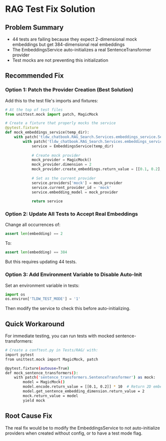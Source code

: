 # RAG Test Fix Solution

## Problem Summary
- 44 tests are failing because they expect 2-dimensional mock embeddings but get 384-dimensional real embeddings
- The EmbeddingsService auto-initializes a real SentenceTransformer provider
- Test mocks are not preventing this initialization

## Recommended Fix

### Option 1: Patch the Provider Creation (Best Solution)

Add this to the test file's imports and fixtures:

```python
# At the top of test files
from unittest.mock import patch, MagicMock

# Create a fixture that properly mocks the service
@pytest.fixture
def mock_embeddings_service(temp_dir):
    with patch('tldw_chatbook.RAG_Search.Services.embeddings_service.SentenceTransformerProvider'):
        with patch('tldw_chatbook.RAG_Search.Services.embeddings_service.EMBEDDINGS_AVAILABLE', False):
            service = EmbeddingsService(temp_dir)
            
            # Create mock provider
            mock_provider = MagicMock()
            mock_provider.dimension = 2
            mock_provider.create_embeddings.return_value = [[0.1, 0.2], [0.3, 0.4]]
            
            # Set as the current provider
            service.providers['mock'] = mock_provider
            service.current_provider_id = 'mock'
            service.embedding_model = mock_provider
            
            return service
```

### Option 2: Update All Tests to Accept Real Embeddings

Change all occurrences of:
```python
assert len(embedding) == 2
```

To:
```python
assert len(embedding) == 384
```

But this requires updating 44 tests.

### Option 3: Add Environment Variable to Disable Auto-Init

Set an environment variable in tests:
```python
import os
os.environ['TLDW_TEST_MODE'] = '1'
```

Then modify the service to check this before auto-initializing.

## Quick Workaround

For immediate testing, you can run tests with mocked sentence-transformers:

```bash
# Create a conftest.py in Tests/RAG/ with:
import pytest
from unittest.mock import MagicMock, patch

@pytest.fixture(autouse=True)
def mock_sentence_transformers():
    with patch('sentence_transformers.SentenceTransformer') as mock:
        model = MagicMock()
        model.encode.return_value = [[0.1, 0.2]] * 10  # Return 2D embeddings
        model.get_sentence_embedding_dimension.return_value = 2
        mock.return_value = model
        yield mock
```

## Root Cause Fix

The real fix would be to modify the EmbeddingsService to not auto-initialize providers when created without config, or to have a test mode flag.